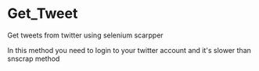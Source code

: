 # Get_Tweet
Get tweets from twitter using selenium scarpper

In this method you need to login to your twitter account and it's slower than snscrap method
